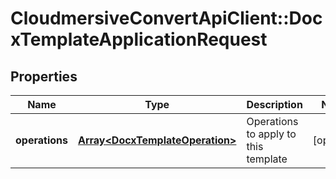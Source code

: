 # CloudmersiveConvertApiClient::DocxTemplateApplicationRequest

## Properties
Name | Type | Description | Notes
------------ | ------------- | ------------- | -------------
**operations** | [**Array&lt;DocxTemplateOperation&gt;**](DocxTemplateOperation.md) | Operations to apply to this template | [optional] 


